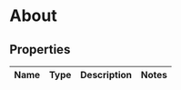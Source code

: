 
# About

## Properties
Name | Type | Description | Notes
------------ | ------------- | ------------- | -------------



